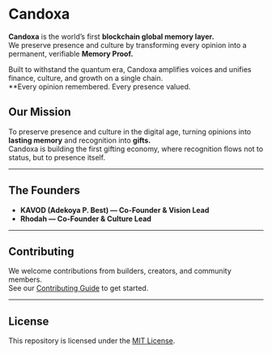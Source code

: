 # Candoxa

**Candoxa** is the world’s first **blockchain global memory layer.**  
We preserve presence and culture by transforming every opinion into a permanent, verifiable **Memory Proof.**

Built to withstand the quantum era, Candoxa amplifies voices and unifies finance, culture, and growth on a single chain.  
**Every opinion remembered. Every presence valued. 


## Our Mission
To preserve presence and culture in the digital age, turning opinions into **lasting memory** and recognition into **gifts.**  
Candoxa is building the first gifting economy, where recognition flows not to status, but to presence itself.  

---

## The Founders
- **KAVOD (Adekoya P. Best) — Co-Founder & Vision Lead**  
- **Rhodah — Co-Founder & Culture Lead**  

---

## Contributing
We welcome contributions from builders, creators, and community members.  
See our [Contributing Guide](./CONTRIBUTING.md) to get started.  

---

## License
This repository is licensed under the [MIT License](./LICENSE).
